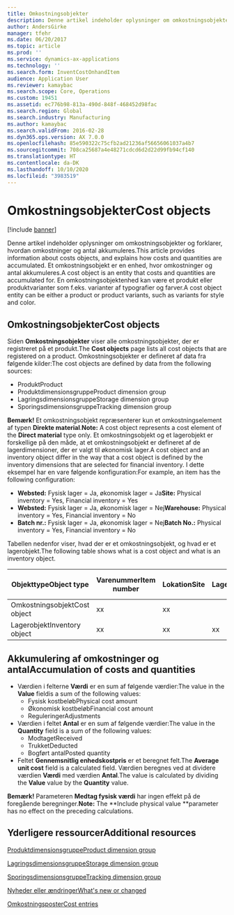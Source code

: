 ```yaml
---
title: Omkostningsobjekter
description: Denne artikel indeholder oplysninger om omkostningsobjekter og forklarer, hvordan omkostninger og antal akkumuleres. Et omkostningsobjekt er en enhed, hvor omkostninger og antal akkumuleres. En omkostningsobjektenhed kan være et produkt eller produktvarianter som f.eks. varianter af typografier og farver.
author: AndersGirke
manager: tfehr
ms.date: 06/20/2017
ms.topic: article
ms.prod: ''
ms.service: dynamics-ax-applications
ms.technology: ''
ms.search.form: InventCostOnhandItem
audience: Application User
ms.reviewer: kamaybac
ms.search.scope: Core, Operations
ms.custom: 19451
ms.assetid: ec776b98-813a-490d-848f-468452d98fac
ms.search.region: Global
ms.search.industry: Manufacturing
ms.author: kamaybac
ms.search.validFrom: 2016-02-28
ms.dyn365.ops.version: AX 7.0.0
ms.openlocfilehash: 85e590322c75cfb2ad21236af56656061037a4b7
ms.sourcegitcommit: 708ca25687a4e48271cdcd6d2d22d99fb94cf140
ms.translationtype: HT
ms.contentlocale: da-DK
ms.lasthandoff: 10/10/2020
ms.locfileid: "3983519"
---
```

# <a name="cost-objects"></a><span data-ttu-id="100a6-105">Omkostningsobjekter</span><span class="sxs-lookup"><span data-stu-id="100a6-105">Cost objects</span></span>

[!include [banner](../includes/banner.md)]

<span data-ttu-id="100a6-106">Denne artikel indeholder oplysninger om omkostningsobjekter og forklarer, hvordan omkostninger og antal akkumuleres.</span><span class="sxs-lookup"><span data-stu-id="100a6-106">This article provides information about costs objects, and explains how costs and quantities are accumulated.</span></span> <span data-ttu-id="100a6-107">Et omkostningsobjekt er en enhed, hvor omkostninger og antal akkumuleres.</span><span class="sxs-lookup"><span data-stu-id="100a6-107">A cost object is an entity that costs and quantities are accumulated for.</span></span> <span data-ttu-id="100a6-108">En omkostningsobjektenhed kan være et produkt eller produktvarianter som f.eks. varianter af typografier og farver.</span><span class="sxs-lookup"><span data-stu-id="100a6-108">A cost object entity can be either a product or product variants, such as variants for style and color.</span></span>  

## <a name="cost-objects"></a><span data-ttu-id="100a6-109">Omkostningsobjekter</span><span class="sxs-lookup"><span data-stu-id="100a6-109">Cost objects</span></span>

<span data-ttu-id="100a6-110">Siden **Omkostningsobjekter** viser alle omkostningsobjekter, der er registreret på et produkt.</span><span class="sxs-lookup"><span data-stu-id="100a6-110">The **Cost objects** page lists all cost objects that are registered on a product.</span></span> <span data-ttu-id="100a6-111">Omkostningsobjekter er defineret af data fra følgende kilder:</span><span class="sxs-lookup"><span data-stu-id="100a6-111">The cost objects are defined by data from the following sources:</span></span>

-   <span data-ttu-id="100a6-112">Produkt</span><span class="sxs-lookup"><span data-stu-id="100a6-112">Product</span></span>
-   <span data-ttu-id="100a6-113">Produktdimensionsgruppe</span><span class="sxs-lookup"><span data-stu-id="100a6-113">Product dimension group</span></span>
-   <span data-ttu-id="100a6-114">Lagringsdimensionsgruppe</span><span class="sxs-lookup"><span data-stu-id="100a6-114">Storage dimension group</span></span>
-   <span data-ttu-id="100a6-115">Sporingsdimensionsgruppe</span><span class="sxs-lookup"><span data-stu-id="100a6-115">Tracking dimension group</span></span>

<span data-ttu-id="100a6-116">**Bemærk!** Et omkostningsobjekt repræsenterer kun et omkostningselement af typen **Direkte material**.</span><span class="sxs-lookup"><span data-stu-id="100a6-116">**Note:** A cost object represents a cost element of the **Direct material** type only.</span></span> <span data-ttu-id="100a6-117">Et omkostningsobjekt og et lagerobjekt er forskellige på den måde, at et omkostningsobjekt er defineret af de lagerdimensioner, der er valgt til økonomisk lager.</span><span class="sxs-lookup"><span data-stu-id="100a6-117">A cost object and an inventory object differ in the way that a cost object is defined by the inventory dimensions that are selected for financial inventory.</span></span> <span data-ttu-id="100a6-118">I dette eksempel har en vare følgende konfiguration:</span><span class="sxs-lookup"><span data-stu-id="100a6-118">For example, an item has the following configuration:</span></span>

-   <span data-ttu-id="100a6-119">**Websted:** Fysisk lager = Ja, økonomisk lager = Ja</span><span class="sxs-lookup"><span data-stu-id="100a6-119">**Site:** Physical inventory = Yes, Financial inventory = Yes</span></span>
-   <span data-ttu-id="100a6-120">**Websted:** Fysisk lager = Ja, økonomisk lager = Nej</span><span class="sxs-lookup"><span data-stu-id="100a6-120">**Warehouse:** Physical inventory = Yes, Financial inventory = No</span></span>
-   <span data-ttu-id="100a6-121">**Batch nr.:** Fysisk lager = Ja, økonomisk lager = Nej</span><span class="sxs-lookup"><span data-stu-id="100a6-121">**Batch No.:** Physical inventory = Yes, Financial inventory = No</span></span>

<span data-ttu-id="100a6-122">Tabellen nedenfor viser, hvad der er et omkostningsobjekt, og hvad er et lagerobjekt.</span><span class="sxs-lookup"><span data-stu-id="100a6-122">The following table shows what is a cost object and what is an inventory object.</span></span>

| <span data-ttu-id="100a6-123">Objekttype</span><span class="sxs-lookup"><span data-stu-id="100a6-123">Object type</span></span>      | <span data-ttu-id="100a6-124">Varenummer</span><span class="sxs-lookup"><span data-stu-id="100a6-124">Item number</span></span> | <span data-ttu-id="100a6-125">Lokation</span><span class="sxs-lookup"><span data-stu-id="100a6-125">Site</span></span> | <span data-ttu-id="100a6-126">Lagersted</span><span class="sxs-lookup"><span data-stu-id="100a6-126">Warehouse</span></span> | <span data-ttu-id="100a6-127">Batch nr.</span><span class="sxs-lookup"><span data-stu-id="100a6-127">Batch No.</span></span> |
|------------------|-------------|------|-----------|-----------|
| <span data-ttu-id="100a6-128">Omkostningsobjekt</span><span class="sxs-lookup"><span data-stu-id="100a6-128">Cost object</span></span>      | <span data-ttu-id="100a6-129">x</span><span class="sxs-lookup"><span data-stu-id="100a6-129">x</span></span>           | <span data-ttu-id="100a6-130">x</span><span class="sxs-lookup"><span data-stu-id="100a6-130">x</span></span>    |           |           |
| <span data-ttu-id="100a6-131">Lagerobjekt</span><span class="sxs-lookup"><span data-stu-id="100a6-131">Inventory object</span></span> | <span data-ttu-id="100a6-132">x</span><span class="sxs-lookup"><span data-stu-id="100a6-132">x</span></span>           | <span data-ttu-id="100a6-133">x</span><span class="sxs-lookup"><span data-stu-id="100a6-133">x</span></span>    |  <span data-ttu-id="100a6-134">x</span><span class="sxs-lookup"><span data-stu-id="100a6-134">x</span></span>        | <span data-ttu-id="100a6-135">x</span><span class="sxs-lookup"><span data-stu-id="100a6-135">x</span></span>         |

## <a name="accumulation-of-costs-and-quantities"></a><span data-ttu-id="100a6-136">Akkumulering af omkostninger og antal</span><span class="sxs-lookup"><span data-stu-id="100a6-136">Accumulation of costs and quantities</span></span>
-   <span data-ttu-id="100a6-137">Værdien i felterne **Værdi** er en sum af følgende værdier:</span><span class="sxs-lookup"><span data-stu-id="100a6-137">The value in the **Value** fieldis a sum of the following values:</span></span>
    -   <span data-ttu-id="100a6-138">Fysisk kostbeløb</span><span class="sxs-lookup"><span data-stu-id="100a6-138">Physical cost amount</span></span>
    -   <span data-ttu-id="100a6-139">Økonomisk kostbeløb</span><span class="sxs-lookup"><span data-stu-id="100a6-139">Financial cost amount</span></span>
    -   <span data-ttu-id="100a6-140">Reguleringer</span><span class="sxs-lookup"><span data-stu-id="100a6-140">Adjustments</span></span>
-   <span data-ttu-id="100a6-141">Værdien i feltet **Antal** er en sum af følgende værdier:</span><span class="sxs-lookup"><span data-stu-id="100a6-141">The value in the **Quantity** field is a sum of the following values:</span></span>
    -   <span data-ttu-id="100a6-142">Modtaget</span><span class="sxs-lookup"><span data-stu-id="100a6-142">Received</span></span>
    -   <span data-ttu-id="100a6-143">Trukket</span><span class="sxs-lookup"><span data-stu-id="100a6-143">Deducted</span></span>
    -   <span data-ttu-id="100a6-144">Bogført antal</span><span class="sxs-lookup"><span data-stu-id="100a6-144">Posted quantity</span></span>
-   <span data-ttu-id="100a6-145">Feltet **Gennemsnitlig enhedskostpris** er et beregnet felt.</span><span class="sxs-lookup"><span data-stu-id="100a6-145">The **Average unit cost** field is a calculated field.</span></span> <span data-ttu-id="100a6-146">Værdien beregnes ved at dividere værdien **Værdi** med værdien **Antal**.</span><span class="sxs-lookup"><span data-stu-id="100a6-146">The value is calculated by dividing the **Value** value by the **Quantity** value.</span></span>

<span data-ttu-id="100a6-147">**Bemærk!** Parameteren **Medtag fysisk værdi** har ingen effekt på de foregående beregninger.</span><span class="sxs-lookup"><span data-stu-id="100a6-147">**Note:** The \*\*Include physical value \*\*parameter has no effect on the preceding calculations.</span></span>

<a name="additional-resources"></a><span data-ttu-id="100a6-148">Yderligere ressourcer</span><span class="sxs-lookup"><span data-stu-id="100a6-148">Additional resources</span></span>
--------

[<span data-ttu-id="100a6-149">Produktdimensionsgruppe</span><span class="sxs-lookup"><span data-stu-id="100a6-149">Product dimension group</span></span>](https://technet.microsoft.com/library/aa499382.aspx)

[<span data-ttu-id="100a6-150">Lagringsdimensionsgruppe</span><span class="sxs-lookup"><span data-stu-id="100a6-150">Storage dimension group</span></span>](https://technet.microsoft.com/library/hh209317.aspx)

[<span data-ttu-id="100a6-151">Sporingsdimensionsgruppe</span><span class="sxs-lookup"><span data-stu-id="100a6-151">Tracking dimension group</span></span>](https://technet.microsoft.com/library/hh209465.aspx)

[<span data-ttu-id="100a6-152">Nyheder eller ændringer</span><span class="sxs-lookup"><span data-stu-id="100a6-152">What's new or changed</span></span>](../../fin-and-ops/get-started/whats-new-changed.md)

[<span data-ttu-id="100a6-153">Omkostningsposter</span><span class="sxs-lookup"><span data-stu-id="100a6-153">Cost entries</span></span>](cost-entries.md)



